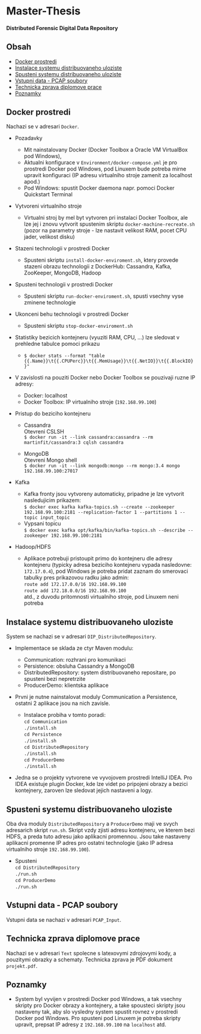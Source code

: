 # Master-Thesis

#### Distributed Forensic Digital Data Repository ####

Obsah
--------

* [Docker prostredi](#docker-enviroment)
* [Instalace systemu distribuovaneho uloziste](#how-to-install)
* [Spusteni systemu distribuovaneho uloziste](#how-to-run)
* [Vstupni data - PCAP soubory](#input-data)
* [Technicka zprava diplomove prace](#text)
* [Poznamky](#notes)

Docker prostredi
--------

Nachazi se v adresari `Docker`.

* Pozadavky
    * Mit nainstalovany Docker (Docker Toolbox a Oracle VM VirtualBox pod Windows),
    * Aktualni konfigurace v `Environment/docker-compose.yml` je pro prostredi
	  Docker pod Windows, pod Linuxem bude potreba mirne upravit konfiguraci
	  (IP adresu virtualniho stroje zamenit za localhost apod.)
    * Pod Windows: spustit Docker daemona napr. pomoci Docker Quickstart Terminal

* Vytvoreni virtualniho stroje
    * Virtualni stroj by mel byt vytvoren pri instalaci Docker Toolbox, ale
	  lze jej i znovu vytvorit spustenim skriptu `docker-machine-recreate.sh`
	  (pozor na parametry stroje - lze nastavit velikost RAM, pocet CPU jader, velikost disku)

* Stazeni technologii v prostredi Docker
    * Spusteni skriptu `install-docker-enviroment.sh`, ktery provede stazeni obrazu
	  technologii z DockerHub: Cassandra, Kafka, ZooKeeper, MongoDB, Hadoop

* Spusteni technologii v prostredi Docker
    * Spusteni skriptu `run-docker-enviroment.sh`, spusti vsechny vyse zminene technologie

* Ukonceni behu technologii v prostredi Docker
    * Spusteni skriptu `stop-docker-enviroment.sh`
	
* Statistiky bezicich kontejneru (vyuziti RAM, CPU, ...) lze sledovat v prehledne tabulce pomoci prikazu
    * `$ docker stats --format "table {{.Name}}\t{{.CPUPerc}}\t{{.MemUsage}}\t{{.NetIO}}\t{{.BlockIO}}"`

* V zavislosti na pouziti Docker nebo Docker Toolbox se pouzivaji ruzne IP adresy:
    * Docker: localhost
    * Docker Toolbox: IP virtualniho stroje (`192.168.99.100`)
	
* Pristup do beziciho kontejneru
    * Cassandra<br>
		Otevreni CSLSH<br>
		`$ docker run -it --link cassandra:cassandra --rm martinfit/cassandra:3 cqlsh cassandra`
	
    * MongoDB<br>
		Otevreni Mongo shell<br>
		`$ docker run -it --link mongodb:mongo --rm mongo:3.4 mongo 192.168.99.100:27017`
	
* Kafka
    * Kafka fronty jsou vytvoreny automaticky, pripadne je lze vytvorit nasledujicim prikazem:<br>
		`$ docker exec kafka kafka-topics.sh --create --zookeeper 192.168.99.100:2181 --replication-factor 1 --partitions 1 --topic input_topic`
    * Vypsani topicu<br>
		`$ docker exec kafka opt/kafka/bin/kafka-topics.sh --describe --zookeeper 192.168.99.100:2181`
	
* Hadoop/HDFS
    * Aplikace potrebuji pristoupit primo do kontejneru dle adresy kontejneru
	  (typicky adresa beziciho kontejneru vypada nasledovne: `172.17.0.4`),
	  pod Windows je potreba pridat zaznam do smerovaci tabulky pres prikazovou radku jako admin:<br>
		`route add 172.17.0.0/16 192.168.99.100`<br>
		`route add 172.18.0.0/16 192.168.99.100`<br>
	  atd., z duvodu pritomnosti virtualniho stroje, pod Linuxem neni potreba

Instalace systemu distribuovaneho uloziste
--------

System se nachazi se v adresari `DIP_DistributedRepository`.

* Implementace se sklada ze ctyr Maven modulu:
    * Communication: rozhrani pro komunikaci
    * Persistence: obsluha Cassandry a MongoDB
    * DistributedRepository: system distribuovaneho repositare, po spusteni bezi nepretrzite
    * ProducerDemo: klientska aplikace
	
* Prvni je nutne nainstalovat moduly Communication a Persistence, ostatni 2 aplikace jsou na nich zavisle.
    * Instalace probiha v tomto poradi:<br>
		`cd Communication`<br>
			`./install.sh`<br>
		`cd Persistence`<br>
			`./install.sh`<br>
		`cd DistributedRepository`<br>
			`./install.sh`<br>
		`cd ProducerDemo`<br>
			`./install.sh`<br>
	
* Jedna se o projekty vytvorene ve vyvojovem prostredi IntelliJ IDEA. Pro IDEA existuje plugin Docker,
kde lze videt po pripojeni obrazy a bezici kontejnery, zaroven lze sledovat jejich nastaveni a logy.

Spusteni systemu distribuovaneho uloziste
--------

Oba dva moduly `DistributedRepository` a `ProducerDemo` maji ve svych adresarich skript `run.sh`.
Skript vzdy zjisti adresu kontejneru, ve kterem bezi HDFS, a preda tuto adresu jako aplikacni promennou.
Jsou take nastaveny aplikacni promenne IP adres pro ostatni technologie (jako IP adresa virtualniho stroje `192.168.99.100`).

* Spusteni<br>
	`cd DistributedRepository`<br>
		`./run.sh`<br>
	`cd ProducerDemo`<br>
		`./run.sh`<br>

Vstupni data - PCAP soubory
--------

Vstupni data se nachazi v adresari `PCAP_Input`.

Technicka zprava diplomove prace
--------

Nachazi se v adresari `Text` spolecne s latexovymi zdrojovymi kody, a pouzitymi obrazky a schematy. Technicka zprava je PDF dokument `projekt.pdf`.

Poznamky
--------
* System byl vyvijen v prostredi Docker pod Windows, a tak vsechny skripty pro Docker obrazy a kontejnery,
a take spousteci skripty jsou nastaveny tak, aby slo vysledny system spustit rovnez v prostredi Docker pod Windows.
Pro spusteni pod Linuxem je potreba skripty upravit, prepsat IP adresy z `192.168.99.100` na `localhost` atd.

